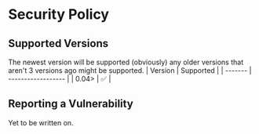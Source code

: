 # Security Policy

## Supported Versions

The newest version will be supported (obviously) any older versions that aren't 3 versions ago might be supported.
| Version | Supported          |
| ------- | ------------------ |
| 0.04>   | :white_check_mark: |

## Reporting a Vulnerability
Yet to be written on.
